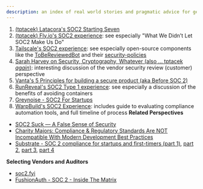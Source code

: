 ```yaml
---
description: an index of real world stories and pragmatic advice for getting SOC2
---
```


1. [(tptacek) Latacora's SOC2 Starting Seven](https://latacora.micro.blog/2020/03/12/the-soc-starting.html)
2. [(tptacek) Fly.io's SOC2 experience](https://fly.io/blog/soc2-the-screenshots-will-continue-until-security-improves/): see especially "What We Didn’t Let SOC2 Make Us Do"
3. [Tailscale's SOC2 experience](https://tailscale.com/blog/soc2-type2/): see especially open-source components like the [ToBeReviewedBot](https://github.com/tailscale/ToBeReviewedBot) and their [security-policies](https://github.com/tailscale/security-policies)
4. [Sarah Harvey on Security, Cryptography, Whatever (also ... tptacek _again_)](https://securitycryptographywhatever.com/2022/10/16/SOC2-with-Sarah-Harvey/): interesting discussion of the vendor security review (customer) perspective
6. [Vanta's 5 Principles for building a secure product (aka Before SOC 2)](https://www.vanta.com/resources/five-principles-for-building-a-secure-product)
5. [RunReveal's SOC2 Type 1 experience](https://blog.runreveal.com/we-achieved-soc-2-type-1-in-record-time-and-how-you-can-too/): see especially a discussion of the benefits of avoiding containers 
6. [Greynoise - SOC2 For Startups](https://www.greynoise.io/blog/soc2-for-startups)
7. [WarpBuild's SOC2 Experience](https://www.warpbuild.com/blog/soc2): includes guide to evaluating compliance automation tools, and full timeline of process
**Related Perspectives**  

* [SOC2 Suck — A False Sense of Security](https://medium.com/@reid.huyssen/soc2-suck-a-false-sense-of-security-5852a2c080ff)
* [Charity Majors:  Compliance & Regulatory Standards Are NOT Incompatible With Modern Development Best Practices](https://speakerdeck.com/charity/compliance-and-regulatory-standards-are-not-incompatible-with-modern-development-best-practices)
* [Substrate - SOC 2 compliance for startups and first-timers (part 1)](https://blog.substrate.tools/soc2-part1/), [part 2](https://blog.substrate.tools/soc2-part2/), [part 3](https://blog.substrate.tools/soc-2-compliance-for-startups-and-first-timers-part-3/), [part 4](https://blog.substrate.tools/soc2-part4/)

**Selecting Vendors and Auditors**

* [soc2.fyi](https://soc2.fyi)
* [FushionAuth -  SOC 2 - Inside The Matrix](https://fusionauth.io/blog/soc2-matrix)